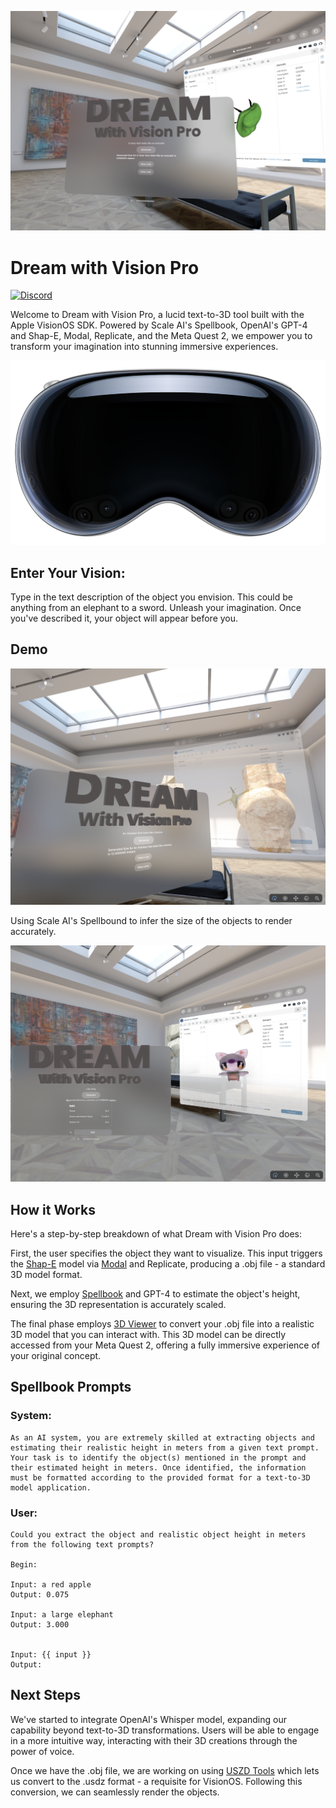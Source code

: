 ![Alt text](image-4.png)

# Dream with Vision Pro

[![Discord](https://img.shields.io/discord/1126234207044247622)](https://discord.gg/C6ukDBEbFY)

Welcome to Dream with Vision Pro, a lucid text-to-3D tool built with the Apple VisionOS SDK. Powered by Scale AI's Spellbook, OpenAI's GPT-4 and Shap-E, Modal, Replicate, and the Meta Quest 2, we empower you to transform your imagination into stunning immersive experiences.

![Alt text](image.png)

##  Enter Your Vision:

Type in the text description of the object you envision. This could be anything from an elephant to a sword. Unleash your imagination. Once you've described it, your object will appear before you.

## Demo

![Alt text](image-3.png)

Using Scale AI's Spellbound to infer the size of the objects to render accurately. 

![Alt text](image-1.png)

## How it Works

Here's a step-by-step breakdown of what Dream with Vision Pro does:

First, the user specifies the object they want to visualize. This input triggers the [Shap-E](https://github.com/openai/shap-e) model via [Modal](https://mcantillon21--dream-fastapi-app.modal.run/) and Replicate, producing a .obj file - a standard 3D model format.

Next, we employ [Spellbook](https://dashboard.scale.com/spellbook/api/v2/deploy/9f33d7g) and GPT-4 to estimate the object's height, ensuring the 3D representation is accurately scaled.

The final phase employs [3D Viewer](https://3dviewer.net) to convert your .obj file into a realistic 3D model that you can interact with. This 3D model can be directly accessed from your Meta Quest 2, offering a fully immersive experience of your original concept.

## Spellbook Prompts

### System:

```
As an AI system, you are extremely skilled at extracting objects and estimating their realistic height in meters from a given text prompt. Your task is to identify the object(s) mentioned in the prompt and their estimated height in meters. Once identified, the information must be formatted according to the provided format for a text-to-3D model application.
```

### User:

```
Could you extract the object and realistic object height in meters from the following text prompts?

Begin:

Input: a red apple
Output: 0.075

Input: a large elephant
Output: 3.000


Input: {{ input }}
Output:
```

## Next Steps

We've started to integrate OpenAI's Whisper model, expanding our capability beyond text-to-3D transformations. Users will be able to engage in a more intuitive way, interacting with their 3D creations through the power of voice.

Once we have the .obj file, we are working on using [USZD Tools](https://developer.apple.com/augmented-reality/tools/) which lets us convert to the .usdz format - a requisite for VisionOS. Following this conversion, we can seamlessly render the objects.
